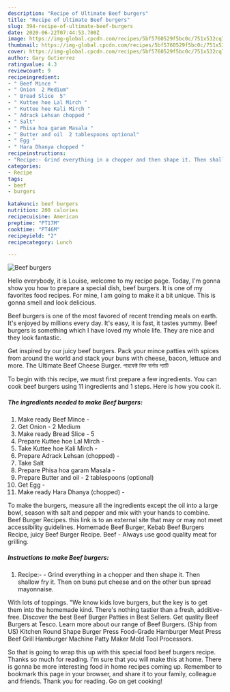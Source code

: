 ```yaml
---
description: "Recipe of Ultimate Beef burgers"
title: "Recipe of Ultimate Beef burgers"
slug: 394-recipe-of-ultimate-beef-burgers
date: 2020-06-22T07:44:53.700Z
image: https://img-global.cpcdn.com/recipes/5bf5760529f5bc0c/751x532cq70/beef-burgers-recipe-main-photo.jpg
thumbnail: https://img-global.cpcdn.com/recipes/5bf5760529f5bc0c/751x532cq70/beef-burgers-recipe-main-photo.jpg
cover: https://img-global.cpcdn.com/recipes/5bf5760529f5bc0c/751x532cq70/beef-burgers-recipe-main-photo.jpg
author: Gary Gutierrez
ratingvalue: 4.3
reviewcount: 9
recipeingredient:
- " Beef Mince "
- " Onion  2 Medium"
- " Bread Slice  5"
- " Kuttee hoe Lal Mirch "
- " Kuttee hoe Kali Mirch "
- " Adrack Lehsan chopped "
- " Salt"
- " Phisa hoa garam Masala "
- " Butter and oil  2 tablespoons optional"
- " Egg "
- " Hara Dhanya chopped "
recipeinstructions:
- "Recipe:- Grind everything in a chopper and then shape it. Then shallow fry it. Then on buns put cheese and on the other bun spread mayonnaise."
categories:
- Recipe
tags:
- beef
- burgers

katakunci: beef burgers 
nutrition: 200 calories
recipecuisine: American
preptime: "PT17M"
cooktime: "PT46M"
recipeyield: "2"
recipecategory: Lunch

---
```



![Beef burgers](https://img-global.cpcdn.com/recipes/5bf5760529f5bc0c/751x532cq70/beef-burgers-recipe-main-photo.jpg)

Hello everybody, it is Louise, welcome to my recipe page. Today, I'm gonna show you how to prepare a special dish, beef burgers. It is one of my favorites food recipes. For mine, I am going to make it a bit unique. This is gonna smell and look delicious.

Beef burgers is one of the most favored of recent trending meals on earth. It's enjoyed by millions every day. It's easy, it is fast, it tastes yummy. Beef burgers is something which I have loved my whole life. They are nice and they look fantastic.

Get inspired by our juicy beef burgers. Pack your mince patties with spices from around the world and stack your buns with cheese, bacon, lettuce and more. The Ultimate Beef Cheese Burger. পারফেক্ট বিফ বার্গার প্যাটি


To begin with this recipe, we must first prepare a few ingredients. You can cook beef burgers using 11 ingredients and 1 steps. Here is how you cook it.

<!--inarticleads1-->

##### The ingredients needed to make Beef burgers:

1. Make ready  Beef Mince -
1. Get  Onion - 2 Medium
1. Make ready  Bread Slice - 5
1. Prepare  Kuttee hoe Lal Mirch -
1. Take  Kuttee hoe Kali Mirch -
1. Prepare  Adrack Lehsan (chopped) -
1. Take  Salt
1. Prepare  Phisa hoa garam Masala -
1. Prepare  Butter and oil - 2 tablespoons (optional)
1. Get  Egg -
1. Make ready  Hara Dhanya (chopped) -


To make the burgers, measure all the ingredients except the oil into a large bowl, season with salt and pepper and mix with your hands to combine. Beef Burger Recipes. this link is to an external site that may or may not meet accessibility guidelines. Homemade Beef Burger, Kebab Beef Burgers Recipe, juicy Beef Burger Recipe. Beef - Always use good quality meat for grilling. 

<!--inarticleads2-->

##### Instructions to make Beef burgers:

1. Recipe:- - Grind everything in a chopper and then shape it. Then shallow fry it. Then on buns put cheese and on the other bun spread mayonnaise.


With lots of toppings. &#34;We know kids love burgers, but the key is to get them into the homemade kind. There&#39;s nothing tastier than a fresh, additive-free. Discover the best Beef Burger Patties in Best Sellers. Get quality Beef Burgers at Tesco. Learn more about our range of Beef Burgers. (Ship from US) Kitchen Round Shape Burger Press Food-Grade Hamburger Meat Press Beef Grill Hamburger Machine Patty Maker Mold Tool Processors. 

So that is going to wrap this up with this special food beef burgers recipe. Thanks so much for reading. I'm sure that you will make this at home. There is gonna be more interesting food in home recipes coming up. Remember to bookmark this page in your browser, and share it to your family, colleague and friends. Thank you for reading. Go on get cooking!
